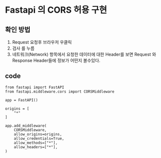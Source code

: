 # Fastapi 의 CORS 허용 구현

## 확인 방법
1. Request 요청후 브라우저 우클릭
2. 검사 를 누름
3. 네트워크(Network) 항목에서 요청한 데이터에 대한 Header를 보면 Request 와 Response Header들에 정보가 어떤지 볼수있다.

## code
```
from fastapi import FastAPI
from fastapi.middleware.cors import CORSMiddleware

app = FastAPI()

origins = [
    "*"
]

app.add_middleware(
    CORSMiddleware,
    allow_origins=origins,
    allow_credentials=True,
    allow_methods=["*"],
    allow_headers=["*"],
)
```
